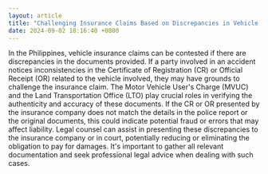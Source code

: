 ```yaml
---
layout: article
title: "Challenging Insurance Claims Based on Discrepancies in Vehicle Documentation"
date: 2024-09-02 18:16:40 +0800
---
```


<p>In the Philippines, vehicle insurance claims can be contested if there are discrepancies in the documents provided. If a party involved in an accident notices inconsistencies in the Certificate of Registration (CR) or Official Receipt (OR) related to the vehicle involved, they may have grounds to challenge the insurance claim. The Motor Vehicle User's Charge (MVUC) and the Land Transportation Office (LTO) play crucial roles in verifying the authenticity and accuracy of these documents. If the CR or OR presented by the insurance company does not match the details in the police report or the original documents, this could indicate potential fraud or errors that may affect liability. Legal counsel can assist in presenting these discrepancies to the insurance company or in court, potentially reducing or eliminating the obligation to pay for damages. It's important to gather all relevant documentation and seek professional legal advice when dealing with such cases.</p>